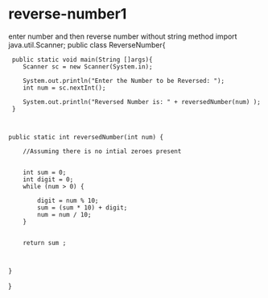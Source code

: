 # reverse-number1
enter number and then reverse number without string method
import java.util.Scanner;
public class ReverseNumber{

     public static void main(String []args){
        Scanner sc = new Scanner(System.in);
        
        System.out.println("Enter the Number to be Reversed: ");
        int num = sc.nextInt();
        
        System.out.println("Reversed Number is: " + reversedNumber(num) );
     }
    
    
     
	public static int reversedNumber(int num) {
		
		//Assuming there is no intial zeroes present
		
		
		int sum = 0;
        int digit = 0;
		while (num > 0) {

			digit = num % 10;
			sum = (sum * 10) + digit;
			num = num / 10;
		}
		
		
		return sum ;
		
		

	}
}

